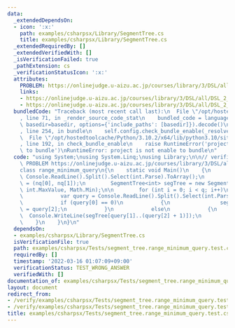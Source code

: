 ```yaml
---
data:
  _extendedDependsOn:
  - icon: ':x:'
    path: examples/csharpsx/Library/SegmentTree.cs
    title: examples/csharpsx/Library/SegmentTree.cs
  _extendedRequiredBy: []
  _extendedVerifiedWith: []
  _isVerificationFailed: true
  _pathExtension: cs
  _verificationStatusIcon: ':x:'
  attributes:
    PROBLEM: https://onlinejudge.u-aizu.ac.jp/courses/library/3/DSL/all/DSL_2_A
    links:
    - https://onlinejudge.u-aizu.ac.jp/courses/library/3/DSL/all/DSL_2_A
    - https://onlinejudge.u-aizu.ac.jp/courses/library/3/DSL/all/DSL_2_A
  bundledCode: "Traceback (most recent call last):\n  File \"/opt/hostedtoolcache/Python/3.10.2/x64/lib/python3.10/site-packages/onlinejudge_verify/documentation/build.py\"\
    , line 71, in _render_source_code_stat\n    bundled_code = language.bundle(stat.path,\
    \ basedir=basedir, options={'include_paths': [basedir]}).decode()\n  File \"/opt/hostedtoolcache/Python/3.10.2/x64/lib/python3.10/site-packages/onlinejudge_verify/languages/csharp.py\"\
    , line 254, in bundle\n    self.config.check_bundle_enable(_resolve_csproj(path))\n\
    \  File \"/opt/hostedtoolcache/Python/3.10.2/x64/lib/python3.10/site-packages/onlinejudge_verify/languages/csharp.py\"\
    , line 192, in check_bundle_enable\n    raise RuntimeError('project is not enable\
    \ to bundle')\nRuntimeError: project is not enable to bundle\n"
  code: "using System;\nusing System.Linq;\nusing Library;\n\n// verification-helper:\
    \ PROBLEM https://onlinejudge.u-aizu.ac.jp/courses/library/3/DSL/all/DSL_2_A\n\
    class range_minimum_query\n{\n    static void Main()\n    {\n        var nq =\
    \ Console.ReadLine().Split().Select(int.Parse).ToArray();\n        var (n, q)\
    \ = (nq[0], nq[1]);\n        SegmentTree<int> segTree = new SegmentTree<int>(n,\
    \ int.MaxValue, Math.Min);\n\n        for (int i = 0; i < q; i++)\n        {\n\
    \            var query = Console.ReadLine().Split().Select(int.Parse).ToArray();\n\
    \            if (query[0] == 0)\n            {\n                segTree[query[1]]\
    \ = query[2];\n            }\n            else\n            {\n              \
    \  Console.WriteLine(segTree[query[1]..(query[2] + 1)]);\n            }\n    \
    \    }\n    }\n}\n"
  dependsOn:
  - examples/csharpsx/Library/SegmentTree.cs
  isVerificationFile: true
  path: examples/csharpsx/Tests/segment_tree.range_minimum_query.test.cs
  requiredBy: []
  timestamp: '2022-03-16 01:07:09+09:00'
  verificationStatus: TEST_WRONG_ANSWER
  verifiedWith: []
documentation_of: examples/csharpsx/Tests/segment_tree.range_minimum_query.test.cs
layout: document
redirect_from:
- /verify/examples/csharpsx/Tests/segment_tree.range_minimum_query.test.cs
- /verify/examples/csharpsx/Tests/segment_tree.range_minimum_query.test.cs.html
title: examples/csharpsx/Tests/segment_tree.range_minimum_query.test.cs
---
```

